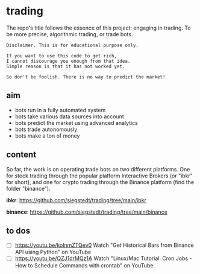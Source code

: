 # trading

The repo's title follows the essence of this project: engaging in trading. To be more precise, algorithmic trading, or trade bots.

```
Disclaimer. This is for educational purpose only.

If you want to use this code to get rich, 
I cannot discourage you enough from that idea. 
Simple reason is that it has not worked yet.

So don't be foolish. There is no way to predict the market!
```

## aim

- bots run in a fully automated system
- bots take various data sources into account
- bots predict the market using advanced analytics
- bots trade autonomously
- bots make a ton of money

## content

So far, the work is on operating trade bots on two different platforms. One for stock trading through the popular platform Interactive Brokers (or "ibkr" for short), and one for crypto trading through the Binance platform (find the folder "binance").

**ibkr**: https://github.com/siegstedt/trading/tree/main/ibkr

**binance**: https://github.com/siegstedt/trading/tree/main/binance

## to dos

- [ ] https://youtu.be/kolnmZTQev0 Watch "Get Historical Bars from Binance API using Python" on YouTube
- [ ] https://youtu.be/QZJ1drMQz1A Watch "Linux/Mac Tutorial: Cron Jobs - How to Schedule Commands with crontab" on YouTube